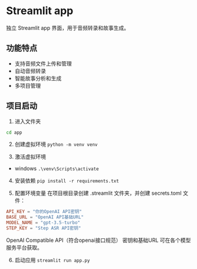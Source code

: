 # Streamlit app
独立 Streamlit app 界面，用于音频转录和故事生成。

## 功能特点
- 支持音频文件上传和管理
- 自动音频转录
- 智能故事分析和生成
- 多项目管理

## 项目启动
1. 进入文件夹
```bash
cd app
```

2. 创建虚拟环境
`python -m venv venv`

3. 激活虚拟环境
- windows
`.\venv\Scripts\activate`

4. 安装依赖
`pip install -r requirements.txt`

5. 配置环境变量
在项目根目录创建 .streamlit 文件夹，并创建 secrets.toml 文件：
```toml
API_KEY = "你的OpenAI API密钥"
BASE_URL = "OpenAI API基础URL"
MODEL_NAME = "gpt-3.5-turbo"
STEP_KEY = "Step ASR API密钥"
```
OpenAI Compatible API（符合openai接口规范） 密钥和基础URL 可在各个模型服务平台获取。

6. 启动应用
`streamlit run app.py`
